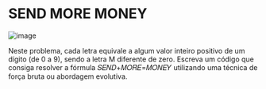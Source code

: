 # SEND MORE MONEY

![image](https://github.com/Artur-Bertoni/Trabalho-Final-IA/assets/104460981/f345b564-04f2-4d13-9e14-ac0672a49f1c)

Neste problema, cada letra equivale a algum valor inteiro positivo de um dígito (de 0 a 9), sendo a letra M diferente de zero. Escreva um código que consiga resolver a fórmula 𝑆𝐸𝑁𝐷+𝑀𝑂𝑅𝐸=𝑀𝑂𝑁𝐸𝑌 utilizando   uma   técnica   de   força   bruta   ou   abordagem evolutiva.
